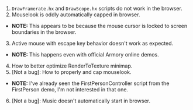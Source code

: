 1. `DrawFramerate.hx` and `DrawScope.hx` scripts do not work in the browser.
2. Mouselook is oddly automatically capped in browser.
* **NOTE:** This appears to be because the mouse cursor is locked to screen boundaries in the browser.
3. Active mouse with escape key behavior doesn't work as expected.
* **NOTE:** This happens even with official Armory online demos.
4. How to better optimize RenderToTexture minimap.
5. [Not a bug]: How to properly and cap mouselook.
* **NOTE:** I've already seen the FirstPersonController script from the FirstPerson demo, I'm not interested in that one.
6. [Not a bug]: Music doesn't automatically start in browser.
